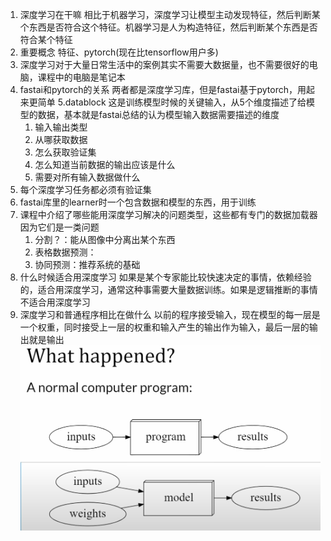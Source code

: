 <!--
 * @Author: yang && <yang@email.com>
 * @Date: 2025-10-19 19:20:07
-->
1. 深度学习在干嘛
相比于机器学习，深度学习让模型主动发现特征，然后判断某个东西是否符合这个特征。机器学习是人为构造特征，然后判断某个东西是否符合某个特征
2. 重要概念
特征、pytorch(现在比tensorflow用户多)
3. 深度学习对于大量日常生活中的案例其实不需要大数据量，也不需要很好的电脑，课程中的电脑是笔记本
4. fastai和pytorch的关系
两者都是深度学习库，但是fastai基于pytorch，用起来更简单
5.datablock
这是训练模型时候的关键输入，从5个维度描述了给模型的数据，基本就是fastai总结的认为模型输入数据需要描述的维度
    1. 输入输出类型
    2. 从哪获取数据
    3. 怎么获取验证集
    4. 怎么知道当前数据的输出应该是什么
    5. 需要对所有输入数据做什么
6. 每个深度学习任务都必须有验证集
7. fastai库里的learner时一个包含数据和模型的东西，用于训练
8. 课程中介绍了哪些能用深度学习解决的问题类型，这些都有专门的数据加载器因为它们是一类问题
    1. 分割？：能从图像中分离出某个东西
    2. 表格数据预测：
    3. 协同预测：推荐系统的基础
9. 什么时候适合用深度学习
如果是某个专家能比较快速决定的事情，依赖经验的，适合用深度学习，通常这种事需要大量数据训练。如果是逻辑推断的事情不适合用深度学习
10. 深度学习和普通程序相比在做什么
以前的程序接受输入，现在模型的每一层是一个权重，同时接受上一层的权重和输入产生的输出作为输入，最后一层的输出就是输出
![what](/resource/what%20happen.png)